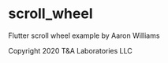 # scroll_wheel

Flutter scroll wheel example by Aaron Williams

Copyright 2020 T&A Laboratories LLC

